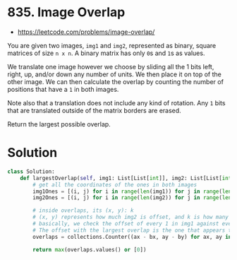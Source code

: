 # 835. Image Overlap

- https://leetcode.com/problems/image-overlap/

You are given two images, `img1` and `img2`, represented as binary, square matrices of size `n x n`. A binary matrix has only `0`s and `1`s as values.

We translate one image however we choose by sliding all the 1 bits left, right, up, and/or down any number of units. We then place it on top of the other image. We can then calculate the overlap by counting the number of positions that have a `1` in both images.

Note also that a translation does not include any kind of rotation. Any `1` bits that are translated outside of the matrix borders are erased.

Return the largest possible overlap.

# Solution

```python
class Solution:
    def largestOverlap(self, img1: List[List[int]], img2: List[List[int]]) -> int:
        # get all the coordinates of the ones in both images
        img1Ones = [(i, j) for i in range(len(img1)) for j in range(len(img1[i])) if img1[i][j] == 1]
        img2Ones = [(i, j) for i in range(len(img2)) for j in range(len(img2[i])) if img2[i][j] == 1]

        # inside overlaps, its (x, y): k
        # (x, y) represents how much img2 is offset, and k is how many 1s overlap
        # basically, we check the offset of every 1 in img1 against every 1 in img2 (ax - bx, ay - by)
        # The offset with the largest overlap is the one that appears the most
        overlaps = collections.Counter((ax - bx, ay - by) for ax, ay in img1Ones for bx, by in img2Ones)

        return max(overlaps.values() or [0])
```
